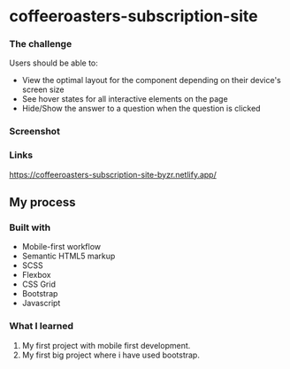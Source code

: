 # coffeeroasters-subscription-site


### The challenge

Users should be able to:

- View the optimal layout for the component depending on their device's screen size
- See hover states for all interactive elements on the page
- Hide/Show the answer to a question when the question is clicked

### Screenshot



### Links

https://coffeeroasters-subscription-site-byzr.netlify.app/

## My process

### Built with

- Mobile-first workflow
- Semantic HTML5 markup
- SCSS
- Flexbox
- CSS Grid
- Bootstrap
- Javascript

### What I learned

1) My first project with mobile first development.
2) My first big project where i have used bootstrap.
